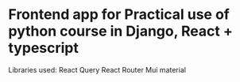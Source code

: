 # Frontend app for Practical use of python course in Django, React + typescript

Libraries used:
React Query
React Router
Mui material
